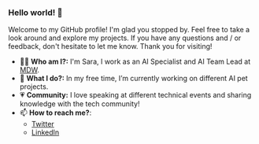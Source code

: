 ### Hello world! 👋

Welcome to my GitHub profile! I'm glad you stopped by. Feel free to take a look around and explore my projects. If you have any questions and / or feedback, don't hesitate to let me know. Thank you for visiting!

- 👩‍💻 **Who am I?:**  I'm Sara, I work as an AI Specialist and AI Team Lead at [MDW](https://www.mdw-group.com/).
- 🔭 **What I do?:** In my free time, I’m currently working on different AI pet projects.
- 💗 **Community:** I love speaking at different technical events and sharing knowledge with the tech community!
- 📫 **How to reach me?**:
    - [Twitter](https://twitter.com/sara_sanluis)
    - [LinkedIn](https://www.linkedin.com/in/sarasanluis/)


<!--
**xoubinha/xoubinha** is a ✨ _special_ ✨ repository because its `README.md` (this file) appears on your GitHub profile.

Here are some ideas to get you started:

- 🔭 I’m currently working on ...
- 🌱 I’m currently learning ...
- 👯 I’m looking to collaborate on ...
- 🤔 I’m looking for help with ...
- 💬 Ask me about ...
- 📫 How to reach me: ...
- 😄 Pronouns: ...
- ⚡ Fun fact: ...
-->
